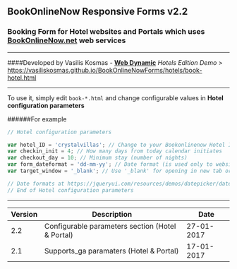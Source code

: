 ## BookOnlineNow Responsive Forms v2.2
### Booking Form for Hotel websites and Portals which uses [BookOnlineNow.net](https://www.bookonlinenow.net) web services
___
####Developed by Vasilis Kosmas -  **[Web Dynamic](https://www.webdynamic.gr)**
*Hotels Edition Demo* > https://vasiliskosmas.github.io/BookOnlineNowForms/hotels/book-hotel.html
___

To use it, simply edit `book-*.html` and change configurable values in **Hotel configuration parameters**

######For example

```js
// Hotel configuration parameters

var hotel_ID = 'crystalvillas'; // Change to your Bookonlinenow Hotel ID
var checkin_init = 4; // How many days from today calendar initiates
var checkout_day = 10; // Minimum stay (number of nights)
var form_dateformat = 'dd-mm-yy'; // Date format (is used only to website form)
var target_window = '_blank'; // Use '_blank' for opening in new tab or '_self' for same tab

// Date formats at https://jqueryui.com/resources/demos/datepicker/date-formats.html
// End of Hotel configuration parameters
```
---

Version | Description | Date
------------ | ------------- | -------------
2.2 | Configurable parameters section (Hotel & Portal) | 27-01-2017
2.1 | Supports_ga paramaters (Hotel & Portal) | 17-01-2017
